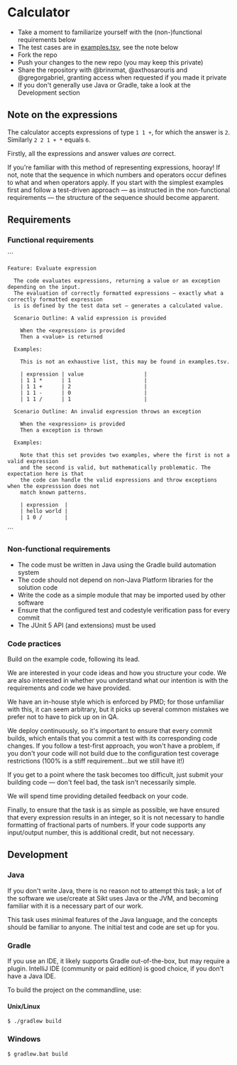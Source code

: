 # Calculator

   * Take a moment to familiarize yourself with the (non-)functional requirements below
   * The test cases are in [examples.tsv](src/test/resources/examples.tsv), see the note below
   * Fork the repo
   * Push your changes to the new repo (you may keep this private)
   * Share the repository with @brinxmat, @axthosarouris and @gregorgabriel, granting access when requested if you made it private
   * If you don't generally use Java or Gradle, take a look at the Development section

## Note on the expressions

The calculator accepts expressions of type `1 1 +`, for which the answer is `2`. Similarly `2 2 1 + *` equals `6`.

Firstly, all the expressions and answer values *are* correct.

If you're familiar with this method of representing expressions, hooray! If not, note that the sequence in which numbers and operators occur defines to what and when operators apply. If you start with the simplest examples first and follow a test-driven approach — as instructed in the non-functional requirements — the structure of the sequence should become apparent.

## Requirements

### Functional requirements

´´´

    Feature: Evaluate expression

      The code evaluates expressions, returning a value or an exception depending on the input.
      The evaluation of correctly formatted expressions — exactly what a correctly formatted expression 
      is is defined by the test data set — generates a calculated value.

      Scenario Outline: A valid expression is provided

        When the <expression> is provided
        Then a <value> is returned

      Examples:

        This is not an exhaustive list, this may be found in examples.tsv.

        | expression | value                   |
        | 1 1 *      | 1                       |
        | 1 1 +      | 2                       |
        | 1 1 -      | 0                       |
        | 1 1 /      | 1                       |

      Scenario Outline: An invalid expression throws an exception

        When the <expression> is provided
        Then a exception is thrown

      Examples:

        Note that this set provides two examples, where the first is not a valid expression
        and the second is valid, but mathematically problematic. The expectation here is that
        the code can handle the valid expressions and throw exceptions when the expresssion does not 
        match known patterns.

        | expression  |
        | hello world |
        | 1 0 /       |

´´´

### Non-functional requirements

- The code must be written in Java using the Gradle build automation system
- The code should not depend on non-Java Platform libraries for the solution code
- Write the code as a simple module that may be imported used by other software
- Ensure that the configured test and codestyle verification pass for every commit
- The JUnit 5 API (and extensions) must be used

### Code practices

Build on the example code, following its lead. 

We are interested in your code ideas and how you structure your code. We are also interested in whether you understand what our intention is with the requirements and code we have provided.

We have an in-house style which is enforced by PMD; for those unfamiliar with this, it can seem arbitrary, but it picks up several common mistakes we prefer not to have to pick up on in QA.

We deploy continuously, so it's important to ensure that every commit builds, which entails that you commit a test with its corresponding code changes. If you follow a test-first approach, you won't have a problem, if you don't your code will not build due to the configuration test coverage restrictions (100% is a stiff requirement…but we still have it!)

If you get to a point where the task becomes too difficult, just submit your building code — don't feel bad, the task isn't necessarily simple.

We will spend time providing detailed feedback on your code.

Finally, to ensure that the task is as simple as possible, we have ensured that every expression results in an integer, so it is not necessary to handle formatting of fractional parts of numbers. If your code supports any input/output number, this is additional credit, but not necessary.

## Development

### Java 

If you don't write Java, there is no reason not to attempt this task; a lot of the software we use/create at Sikt uses Java or the JVM, and becoming familiar with it is a necessary part of our work. 

This task uses minimal features of the Java language, and the concepts should be familiar to anyone. The initial test and code are set up for you.

### Gradle

If you use an IDE, it likely supports Gradle out-of-the-box, but may require a plugin. IntelliJ IDE (community or paid edition) is good choice, if you don't have a Java IDE.

To build the project on the commandline, use:

#### Unix/Linux

``` $ ./gradlew build ```

### Windows

``` $ gradlew.bat build ```

